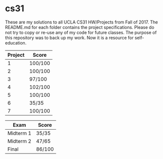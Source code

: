# cs31
These are my solutions to all UCLA CS31 HW/Projects from Fall of 2017. The README.md for each folder contains the project specifications. Please do not try to copy or re-use any of my code for future classes. The purpose of this repository was to back up my work. Now it is a resource for self-education.

| Project | Score |
| ------- | ----- |
| 1 | 100/100  |
| 2 | 100/100  |
| 3 | 97/100  |
| 4 | 102/100  |
| 5 | 100/100  |
| 6 | 35/35  |
| 7 | 100/100  |

| Exam | Score |
| ------- | ----- |
| Midterm 1 | 35/35 |
| Midterm 2 | 47/65 |
| Final | 86/100 |
